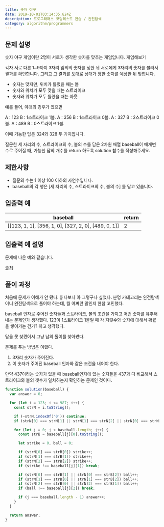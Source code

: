 ```yaml
---
title: 숫자 야구
date: 2019-10-01T03:14:35.824Z
description: 프로그래머스 코딩테스트 연습 / 완전탐색
category: algorithm/programmers
---
```


## 문제 설명

숫자 야구 게임이란 2명이 서로가 생각한 숫자를 맞추는 게임입니다. 게임해보기

각자 서로 다른 1~9까지 3자리 임의의 숫자를 정한 뒤 서로에게 3자리의 숫자를 불러서 결과를 확인합니다. 그리고 그 결과를 토대로 상대가 정한 숫자를 예상한 뒤 맞힙니다.

- 숫자는 맞지만, 위치가 틀렸을 때는 볼
- 숫자와 위치가 모두 맞을 때는 스트라이크
- 숫자와 위치가 모두 틀렸을 때는 아웃

예를 들어, 아래의 경우가 있으면

A : 123
B : 1스트라이크 1볼.
A : 356
B : 1스트라이크 0볼.
A : 327
B : 2스트라이크 0볼.
A : 489
B : 0스트라이크 1볼.

이때 가능한 답은 324와 328 두 가지입니다.

질문한 세 자리의 수, 스트라이크의 수, 볼의 수를 담은 2차원 배열 baseball이 매개변수로 주어질 때, 가능한 답의 개수를 return 하도록 solution 함수를 작성해주세요.

## 제한사항

- 질문의 수는 1 이상 100 이하의 자연수입니다.
- baseball의 각 행은 [세 자리의 수, 스트라이크의 수, 볼의 수] 를 담고 있습니다.

## 입출력 예

|baseball|return|
|-|-|
|[[123, 1, 1], [356, 1, 0], [327, 2, 0], [489, 0, 1]]|2|

## 입출력 예 설명

문제에 나온 예와 같습니다.

[출처](https://www.digitalculture.or.kr/koi/selectOlymPiadDissentList.do)

## 풀이 과정

처음에 문제가 이해가 안 됐다. 읽다보니 아 그렇구나 싶었다. 분명 카테고리는 완전탐색이니 완전탐색으로 풀어야 하는데, 뭘 어쩌란 말인지 한참 고민했다.

baseball 인자로 주어진 숫자들과 스트라이크, 볼의 조건을 가지고 어떤 숫자를 유추해내는 문제인가 생각했다. 123이 1스트라이크 1볼일 때 각 자릿수와 숫자에 대해서 확률을 쌓아가는 건가? 하고 생각했다.

답을 못 찾겠어서 그냥 남의 풀이를 찾아봤다.

문제를 푸는 방법은 이랬다.

1. 3자리 숫자가 주어진다.
2. 이 숫자가 주어진 baseball 인자와 같은 조건을 내어야 한다.

만약 437이라는 숫자가 있을 때 baseball인자에 있는 숫자들을 437과 다 비교해서 스트라이크와 볼의 갯수가 일치하는지 확인하는 문제인 것이다.

```javascript
function solution(baseball) {
  var answer = 0;

  for (let i = 123; i <= 987; i++) {
    const strN = i.toString();

    if (~strN.indexOf('0')) continue;
    if (strN[0] === strN[1] || strN[1] === strN[2] || strN[0] === strN[2]) continue;

    for (let j = 0; j < baseball.length; j++) {
      const strB = baseball[j][0].toString();

      let strike = 0, ball = 0;

      if (strN[0] === strB[0]) strike++;
      if (strN[1] === strB[1]) strike++;
      if (strN[2] === strB[2]) strike++;
      if (strike !== baseball[j][1]) break;

      if (strN[0] === strB[1] || strN[0] === strB[2]) ball++;
      if (strN[1] === strB[0] || strN[1] === strB[2]) ball++;
      if (strN[2] === strB[0] || strN[2] === strB[1]) ball++;
      if (ball !== baseball[j][2]) break;

      if (j === baseball.length - 1) answer++;
    }
  }

  return answer;
}
```
